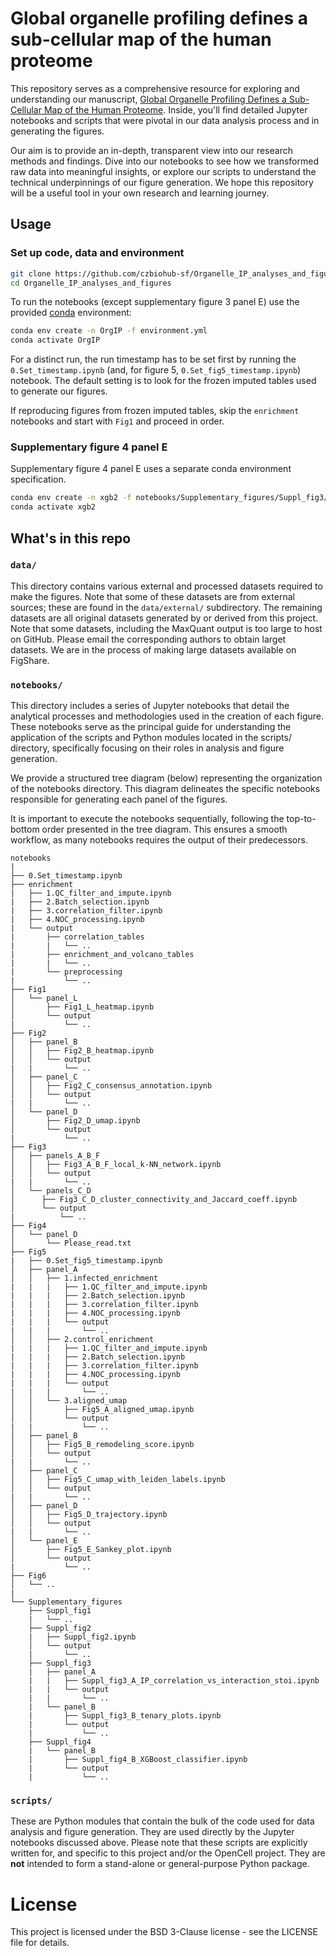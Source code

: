 # Global organelle profiling defines a sub-cellular map of the human proteome

This repository serves as a comprehensive resource for exploring and understanding our manuscript, [Global Organelle Profiling Defines a Sub-Cellular Map of the Human Proteome](https://www.biorxiv.org/content/10.1101/2023.12.18.572249v1). Inside, you'll find detailed Jupyter notebooks and scripts that were pivotal in our data analysis process and in generating the figures.

Our aim is to provide an in-depth, transparent view into our research methods and findings. Dive into our notebooks to see how we transformed raw data into meaningful insights, or explore our scripts to understand the technical underpinnings of our figure generation. We hope this repository will be a useful tool in your own research and learning journey.

## Usage
### Set up code, data and environment
```sh
git clone https://github.com/czbiohub-sf/Organelle_IP_analyses_and_figures.git --depth=1
cd Organelle_IP_analyses_and_figures
```

To run the notebooks (except supplementary figure 3 panel E) use the provided [conda](https://docs.conda.io/en/latest/) environment:
```sh
conda env create -n OrgIP -f environment.yml
conda activate OrgIP
```
For a distinct run, the run timestamp has to be set first by running the `0.Set_timestamp.ipynb` (and, for figure 5, `0.Set_fig5_timestamp.ipynb`) notebook.  The default setting is  to look for the frozen imputed tables used to generate our figures.

If reproducing figures from frozen imputed tables, skip the `enrichment` notebooks and start with `Fig1` and proceed in order.

### Supplementary figure 4 panel E
Supplementary figure 4 panel E uses a separate conda environment specification.
```sh
conda env create -n xgb2 -f notebooks/Supplementary_figures/Suppl_fig3/panel_E/environment.yml
conda activate xgb2
```

## What's in this repo
### `data/`
This directory contains various external and processed datasets required to make the figures. Note that some of these datasets are from external sources; these are found in the `data/external/` subdirectory. The remaining datasets are all original datasets generated by or derived from this project. Note that some datasets, including the MaxQuant output is too large to host on GitHub. Please email the corresponding authors to obtain larget datasets. We are in the process of making large datasets available on FigShare. 


### `notebooks/`
This directory includes a series of Jupyter notebooks that detail the analytical processes and methodologies used in the creation of each figure. These notebooks serve as the principal guide for understanding the application of the scripts and Python modules located in the scripts/ directory, specifically focusing on their roles in analysis and figure generation.

We provide a structured tree diagram (below) representing the organization of the notebooks directory. This diagram delineates the specific notebooks responsible for generating each panel of the figures.

It is important to execute the notebooks sequentially, following the top-to-bottom order presented in the tree diagram. This ensures a smooth workflow, as many notebooks requires the output of their predecessors.

```
notebooks
|
├── 0.Set_timestamp.ipynb
├── enrichment
|   ├── 1.QC_filter_and_impute.ipynb
|   ├── 2.Batch_selection.ipynb
|   ├── 3.correlation_filter.ipynb
|   ├── 4.NOC_processing.ipynb
|   └── output
|       ├── correlation_tables
|       |   └── ..
|       ├── enrichment_and_volcano_tables
|       |   └── ..
|       └── preprocessing
|           └── ..
├── Fig1
│   └── panel_L
│       ├── Fig1_L_heatmap.ipynb
│       └── output
|           └── ..
├── Fig2
│   ├── panel_B
│   │   ├── Fig2_B_heatmap.ipynb
│   │   └── output
|   |       └── ..
│   ├── panel_C
│   │   ├── Fig2_C_consensus_annotation.ipynb
│   │   └── output
|   |       └── ..
│   └── panel_D
│       ├── Fig2_D_umap.ipynb
│       └── output
|           └── ..
├── Fig3
│   ├── panels_A_B_F
│   │   ├── Fig3_A_B_F_local_k-NN_network.ipynb
│   │   └── output
|   |       └── ..
│   └── panels_C_D
│      ├── Fig3_C_D_cluster_connectivity_and_Jaccard_coeff.ipynb
│      └── output
|          └── ..
├── Fig4
│   └── panel_D
│       └── Please_read.txt
├── Fig5
|   ├── 0.Set_fig5_timestamp.ipynb
│   ├── panel_A
│   │   ├── 1.infected_enrichment
|   |   |   ├── 1.QC_filter_and_impute.ipynb
|   |   |   ├── 2.Batch_selection.ipynb
|   |   |   ├── 3.correlation_filter.ipynb
|   |   |   ├── 4.NOC_processing.ipynb
|   |   |   └── output
|   |   |       └── ..
│   │   ├── 2.control_enrichment
|   |   |   ├── 1.QC_filter_and_impute.ipynb
|   |   |   ├── 2.Batch_selection.ipynb
|   |   |   ├── 3.correlation_filter.ipynb
|   |   |   ├── 4.NOC_processing.ipynb
|   |   |   └── output
|   |   |       └── ..
│   │   └── 3.aligned_umap
│   │       ├── Fig5_A_aligned_umap.ipynb
│   │       └── output
|   |           └── ..
│   ├── panel_B
│   │   ├── Fig5_B_remodeling_score.ipynb
│   │   └── output
|   |       └── ..
│   ├── panel_C
│   │   ├── Fig5_C_umap_with_leiden_labels.ipynb
│   │   └── output
|   |       └── ..
│   ├── panel_D
│   │   ├── Fig5_D_trajectory.ipynb
│   │   └── output
|   |       └── ..
│   └── panel_E
│       ├── Fig5_E_Sankey_plot.ipynb
│       └── output
|           └── ..
├── Fig6
│   └── ..
|
└── Supplementary_figures
    ├── Suppl_fig1
    |   └── ..
    ├── Suppl_fig2
    |   ├── Suppl_fig2.ipynb
    │   └── output
    |       └── ..
    ├── Suppl_fig3
    |   ├── panel_A
    |   |   ├── Suppl_fig3_A_IP_correlation_vs_interaction_stoi.ipynb
    |   |   └── output
    |   |       └── ..
    |   └── panel_B
    |       ├── Suppl_fig3_B_tenary_plots.ipynb
    |       └── output
    |           └── ..
    ├── Suppl_fig4
    |   └── panel_B
    |       ├── Suppl_fig4_B_XGBoost_classifier.ipynb
    |       └── output
    |           └── ..
```


### `scripts/`
These are Python modules that contain the bulk of the code used for data analysis and figure generation. They are used directly by the Jupyter notebooks discussed above. Please note that these scripts are explicitly written for, and specific to this project and/or the OpenCell project. They are __not__ intended to form a stand-alone or general-purpose Python package.



# License
This project is licensed under the BSD 3-Clause license - see the LICENSE file for details.
